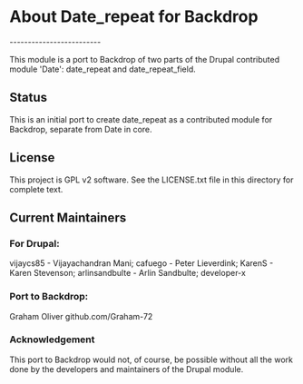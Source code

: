 <h1>About Date_repeat for Backdrop</h1>
-------------------------

This module is a port to Backdrop of two parts of the Drupal contributed module 'Date': date_repeat and date_repeat_field.
 



<h2>Status</h2>
This is an initial port to create date_repeat as a contributed module for Backdrop, separate from Date in core.




<h2>License</h2>

This project is GPL v2 software. See the LICENSE.txt file in this directory for complete text.
    
    
<h2>Current Maintainers</h2>

<h3>For Drupal:</h3>

vijaycs85 - Vijayachandran Mani;  cafuego - Peter Lieverdink;  KarenS - Karen Stevenson;  arlinsandbulte - Arlin Sandbulte;  developer-x


<h3>Port to Backdrop:</h3>
Graham Oliver github.com/Graham-72

<h3>Acknowledgement</h3>

This port to Backdrop would not, of course, be possible without all the work done by the developers and maintainers of the Drupal module.
